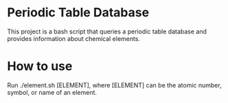 # Periodic Table Database
This project is a bash script that queries a periodic table database and provides information about chemical elements.
# How to use
Run ./element.sh [ELEMENT], where [ELEMENT] can be the atomic number, symbol, or name of an element.
